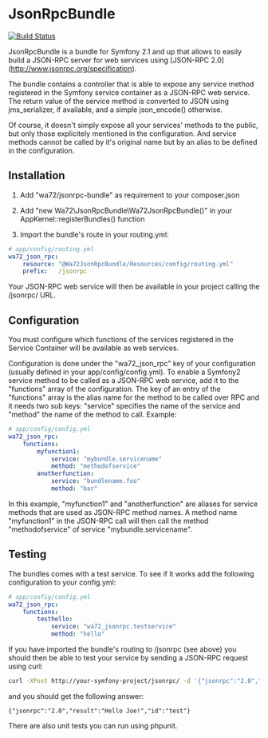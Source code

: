 JsonRpcBundle
=============

[![Build Status](https://secure.travis-ci.org/wasinger/jsonrpc-bundle.png?branch=master)](http://travis-ci.org/wasinger/jsonrpc-bundle)

JsonRpcBundle is a bundle for Symfony 2.1 and up that allows to easily build a JSON-RPC server for web services using [JSON-RPC 2.0] (http://www.jsonrpc.org/specification).

The bundle contains a controller that is able to expose any service method registered in the Symfony service container as a JSON-RPC web service. The return value of the service method is converted to JSON using jms_serializer, if available, and a simple json_encode() otherwise. 

Of course, it doesn't simply expose all your services' methods to the public, but only those explicitely mentioned in the configuration. And service methods cannot be called by it's original name but by an alias to be defined in the configuration.


Installation
------------

1. Add "wa72/jsonrpc-bundle" as requirement to your composer.json

2. Add "new Wa72\JsonRpcBundle\Wa72JsonRpcBundle()" in your AppKernel::registerBundles() function

3. Import the bundle's route in your routing.yml:

```yaml
# app/config/routing.yml
wa72_json_rpc:
    resource: "@Wa72JsonRpcBundle/Resources/config/routing.yml"
    prefix:   /jsonrpc
```

Your JSON-RPC web service will then be available in your project calling the /jsonrpc/ URL.

Configuration
-------------

You must configure which functions of the services registered in the Service Container will be available as web services.

Configuration is done under the "wa72_json_rpc" key of your configuration (usually defined in your app/config/config.yml).
To enable a Symfony2 service method to be called as a JSON-RPC web service, add it to the "functions" array of the configuration. 
The key of an entry of the "functions" array is the alias name for the method to be called over RPC and it needs two sub keys:
"service" specifies the name of the service and "method" the name of the method to call. Example:

```yaml
# app/config/config.yml
wa72_json_rpc:
    functions:
        myfunction1:
            service: "mybundle.servicename"
            method: "methodofservice"
        anotherfunction:
            service: "bundlename.foo"
            method: "bar"
```

In this example, "myfunction1" and "anotherfunction" are aliases for service methods that are used as JSON-RPC method names.
A method name "myfunction1" in the JSON-RPC call will then call the method "methodofservice" of service "mybundle.servicename".

Testing
-------

The bundles comes with a test service. To see if it works add the following configuration to your config.yml:

```yaml
# app/config/config.yml
wa72_json_rpc:
    functions:
        testhello:
            service: "wa72_jsonrpc.testservice"
            method: "hello"
```

If you have imported the bundle's routing to /jsonrpc (see above) you should then be able to test your service
by sending a JSON-RPC request using curl:

```bash
curl -XPost http://your-symfony-project/jsonrpc/ -d '{"jsonrpc":"2.0","method":"testhello","id":"foo","params":{"name":"Joe"}}'
```

and you should get the following answer:

```
{"jsonrpc":"2.0","result":"Hello Joe!","id":"test"}
```

There are also unit tests you can run using phpunit.
